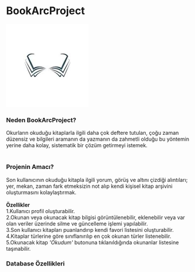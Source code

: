 # BookArcProject

![Logo resmi](https://github.com/molyeriim/BookArcProject/blob/master/Ba%C5%9Fl%C4%B1ks%C4%B1z.jpg?raw=true)
### Neden BookArcProject?
Okurların okuduğu kitaplarla ilgili daha çok deftere tutulan, çoğu zaman düzensiz ve bilgileri aramanın da yazmanın da zahmetli olduğu bu yöntemin yerine daha kolay, sistematik bir çözüm getirmeyi istemek.
<br><br>
### Projenin Amacı?
Son kullanıcının okuduğu kitapla ilgili yorum, görüş ve altını çizdiği alıntıları; yer, mekan, zaman fark etmeksizin not alıp kendi kişisel kitap arşivini oluşturmasını kolaylaştırmak.
<br><br>
**Özellikler** <br>
1.Kullanıcı profil oluşturabilir.<br>
2.Okunan veya okunacak kitap bilgisi görüntülenebilir, eklenebilir veya var olan veriler üzerinde silme ve güncelleme işlemi yapılabilir.<br>
3.Son kullanıcı kitapları puanlandırıp kendi favori listesini oluşturabilir.<br>
4.Kitaplar türlerine göre sınıflanırılıp en çok okunan türler listenebilir.<br>
5.Okunacak kitap *'Okudum'* butonuna tıklanıldığında okunanlar listesine taşınabilir. <br>

### Database Özellikleri
